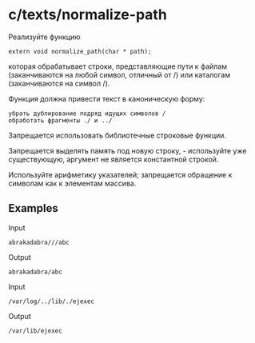 # c/texts/normalize-path

Реализуйте функцию
```
extern void normalize_path(char * path);
```
которая обрабатывает строки, представляющие пути к файлам (заканчиваются на любой символ, отличный от /) или каталогам (заканчиваются на символ /).

Функция должна привести текст в каноническую форму:

    убрать дублирование подряд идущих символов /
    обработать фрагменты ./ и ../

Запрещается использовать библиотечные строковые функции.

Запрещается выделять память под новую строку, - используйте уже существующую, аргумент не является константной строкой.

Используйте арифметику указателей; запрещается обращение к символам как к элементам массива.
## Examples
Input
```
abrakadabra///abc
```
Output
```
abrakadabra/abc
```
Input
```
/var/log/../lib/./ejexec
```
Output
```
/var/lib/ejexec
```
